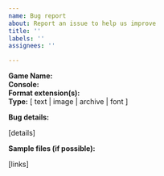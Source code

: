 ```yaml
---
name: Bug report
about: Report an issue to help us improve
title: ''
labels: ''
assignees: ''

---
```


**Game Name:**  
**Console:**  
**Format extension(s):**  
**Type:** [ text | image | archive | font ]

**Bug details:**
<!-- Please be as detailed as possible -->
[details]

**Sample files (if possible):**
<!-- Do not attach files to the issue directly! Please use links to files hosted on other sites like Google Drive, Mega or similar. -->
[links]
